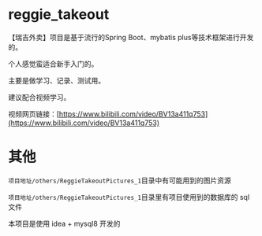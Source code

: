 # reggie_takeout

【瑞吉外卖】项目是基于流行的Spring Boot、mybatis plus等技术框架进行开发的。

个人感觉蛮适合新手入门的。

主要是做学习、记录、测试用。

建议配合视频学习。

视频网页链接：[https://www.bilibili.com/video/BV13a411q753](https://www.bilibili.com/video/BV13a411q753)

# 其他

`项目地址/others/ReggieTakeoutPictures_1`目录中有可能用到的图片资源

`项目地址/others/ReggieTakeoutPictures_1`目录里有项目使用到的数据库的 sql 文件

本项目是使用 idea + mysql8 开发的
